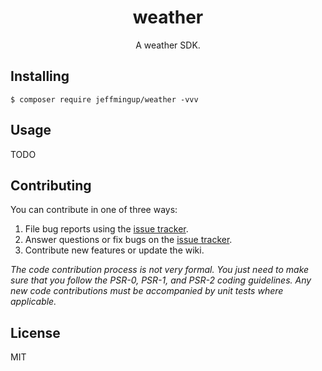 <h1 align="center"> weather </h1>

<p align="center"> A weather SDK.</p>


## Installing

```shell
$ composer require jeffmingup/weather -vvv
```

## Usage

TODO

## Contributing

You can contribute in one of three ways:

1. File bug reports using the [issue tracker](https://github.com/jeffmingup/weather/issues).
2. Answer questions or fix bugs on the [issue tracker](https://github.com/jeffmingup/weather/issues).
3. Contribute new features or update the wiki.

_The code contribution process is not very formal. You just need to make sure that you follow the PSR-0, PSR-1, and PSR-2 coding guidelines. Any new code contributions must be accompanied by unit tests where applicable._

## License

MIT